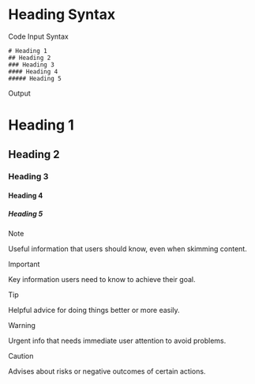 
# Heading Syntax

Code Input Syntax

```
# Heading 1
## Heading 2
### Heading 3
#### Heading 4
##### Heading 5
```
Output

# Heading 1
## Heading 2
### Heading 3
#### Heading 4
##### Heading 5







> [!NOTE]
> Useful information that users should know, even when skimming content.

> [!IMPORTANT]
> Key information users need to know to achieve their goal.




> [!TIP]
> Helpful advice for doing things better or more easily.


> [!WARNING]
> Urgent info that needs immediate user attention to avoid problems.

> [!CAUTION]
> Advises about risks or negative outcomes of certain actions.
